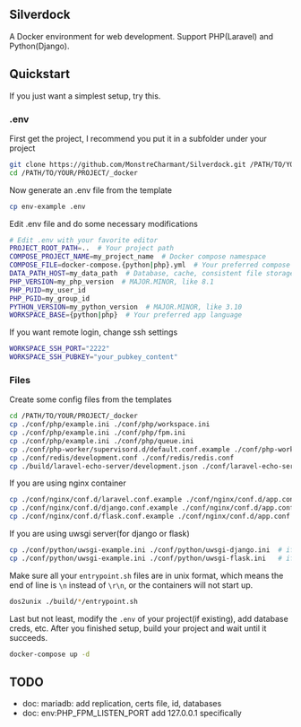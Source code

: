 ## Silverdock
A Docker environment for web development. Support PHP(Laravel) and Python(Django).

## Quickstart
If you just want a simplest setup, try this.

### .env
First get the project, I recommend you put it in a subfolder under your project
```bash
git clone https://github.com/MonstreCharmant/Silverdock.git /PATH/TO/YOUR/PROJECT/_docker
cd /PATH/TO/YOUR/PROJECT/_docker
```

Now generate an .env file from the template
```bash
cp env-example .env
```

Edit .env file and do some necessary modifications
```bash
# Edit .env with your favorite editor
PROJECT_ROOT_PATH=..  # Your project path
COMPOSE_PROJECT_NAME=my_project_name  # Docker compose namespace
COMPOSE_FILE=docker-compose.{python|php}.yml  # Your preferred compose file
DATA_PATH_HOST=my_data_path  # Database, cache, consistent file storage
PHP_VERSION=my_php_version  # MAJOR.MINOR, like 8.1
PHP_PUID=my_user_id
PHP_PGID=my_group_id
PYTHON_VERSION=my_python_version  # MAJOR.MINOR, like 3.10
WORKSPACE_BASE={python|php}  # Your preferred app language
```

If you want remote login, change ssh settings
```bash
WORKSPACE_SSH_PORT="2222"
WORKSPACE_SSH_PUBKEY="your_pubkey_content"
```

### Files

Create some config files from the templates

```bash
cd /PATH/TO/YOUR/PROJECT/_docker
cp ./conf/php/example.ini ./conf/php/workspace.ini
cp ./conf/php/example.ini ./conf/php/fpm.ini
cp ./conf/php/example.ini ./conf/php/queue.ini
cp ./conf/php-worker/supervisord.d/default.conf.example ./conf/php-worker/supervisord.d/default.conf
cp ./conf/redis/development.conf ./conf/redis/redis.conf
cp ./build/laravel-echo-server/development.json ./conf/laravel-echo-server/laravel-echo-server.json
```

If you are using nginx container

```bash
cp ./conf/nginx/conf.d/laravel.conf.example ./conf/nginx/conf.d/app.conf  # if you are runnig php apps
cp ./conf/nginx/conf.d/django.conf.example ./conf/nginx/conf.d/app.conf   # if you are runnig django apps
cp ./conf/nginx/conf.d/flask.conf.example ./conf/nginx/conf.d/app.conf    # if you are runnig flask apps
```

If you are using uwsgi server(for django or flask)

```bash
cp ./conf/python/uwsgi-example.ini ./conf/python/uwsgi-django.ini  # if you are runnig django apps
cp ./conf/python/uwsgi-example.ini ./conf/python/uwsgi-flask.ini   # if you are runnig flask apps
```

Make sure all your `entrypoint.sh` files are in unix format, which means the end of line is `\n` instead of `\r\n`, or the containers will not start up.

```bash
dos2unix ./build/*/entrypoint.sh
```

Last but not least, modify the `.env` of your project(if existing), add database creds, etc. After you finished setup, build your project and wait until it succeeds.

```bash
docker-compose up -d
```

## TODO

- doc: mariadb: add replication, certs file, id, databases
- doc: env:PHP_FPM_LISTEN_PORT add 127.0.0.1 specifically
